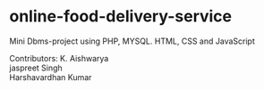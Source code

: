 # online-food-delivery-service
Mini Dbms-project using PHP, MYSQL. HTML, CSS and JavaScript

Contributors:
         K. Aishwarya <br />
         jaspreet Singh<br />
         Harshavardhan Kumar 
